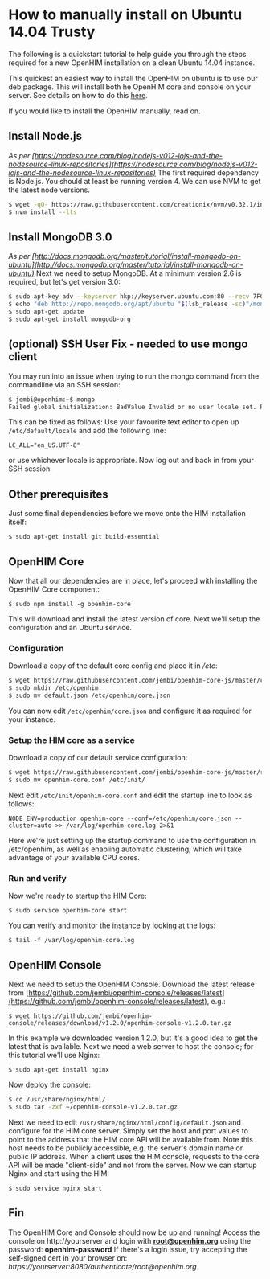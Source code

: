 How to manually install on Ubuntu 14.04 Trusty
==============================================

The following is a quickstart tutorial to help guide you through the steps required for a new OpenHIM installation on a clean Ubuntu 14.04 instance.

This quickest an easiest way to install the OpenHIM on ubuntu is to use our deb package. This will install both he OpenHIM core and console on your server. See details on how to do this [here](./getting-started.html).

If you would like to install the OpenHIM manually, read on.

## Install Node.js

_As per [https://nodesource.com/blog/nodejs-v012-iojs-and-the-nodesource-linux-repositories](https://nodesource.com/blog/nodejs-v012-iojs-and-the-nodesource-linux-repositories)_ The first required dependency is Node.js. You should at least be running version 4. We can use NVM to get the latest node versions.

```sh
$ wget -qO- https://raw.githubusercontent.com/creationix/nvm/v0.32.1/install.sh | bash
$ nvm install --lts
```

## Install MongoDB 3.0

_As per [http://docs.mongodb.org/master/tutorial/install-mongodb-on-ubuntu](http://docs.mongodb.org/master/tutorial/install-mongodb-on-ubuntu)_ Next we need to setup MongoDB. At a minimum version 2.6 is required, but let's get version 3.0:

```sh
$ sudo apt-key adv --keyserver hkp://keyserver.ubuntu.com:80 --recv 7F0CEB10
$ echo "deb http://repo.mongodb.org/apt/ubuntu "$(lsb_release -sc)"/mongodb-org/3.0 multiverse" | sudo tee /etc/apt/sources.list.d/mongodb-org-3.0.list
$ sudo apt-get update
$ sudo apt-get install mongodb-org
```

## (optional) SSH User Fix - needed to use mongo client

You may run into an issue when trying to run the mongo command from the commandline via an SSH session:

```sh
$ jembi@openhim:~$ mongo
Failed global initialization: BadValue Invalid or no user locale set. Please ensure LANG and/or LC_* environment variables are set correctly.
```

This can be fixed as follows: Use your favourite text editor to open up `/etc/default/locale` and add the following line:

`LC_ALL="en_US.UTF-8"`

or use whichever locale is appropriate. Now log out and back in from your SSH session.

## Other prerequisites

Just some final dependencies before we move onto the HIM installation itself:

`$ sudo apt-get install git build-essential`

## OpenHIM Core

Now that all our dependencies are in place, let's proceed with installing the OpenHIM Core component:

`$ sudo npm install -g openhim-core`

This will download and install the latest version of core. Next we'll setup the configuration and an Ubuntu service.

### Configuration

Download a copy of the default core config and place it in _/etc_:

```sh
$ wget https://raw.githubusercontent.com/jembi/openhim-core-js/master/config/default.json
$ sudo mkdir /etc/openhim
$ sudo mv default.json /etc/openhim/core.json
```

You can now edit `/etc/openhim/core.json` and configure it as required for your instance.

### Setup the HIM core as a service

Download a copy of our default service configuration:

```sh
$ wget https://raw.githubusercontent.com/jembi/openhim-core-js/master/resources/openhim-core.conf
$ sudo mv openhim-core.conf /etc/init/
```

Next edit `/etc/init/openhim-core.conf` and edit the startup line to look as follows:

```
NODE_ENV=production openhim-core --conf=/etc/openhim/core.json --cluster=auto >> /var/log/openhim-core.log 2>&1
```

Here we're just setting up the startup command to use the configuration in /etc/openhim, as well as enabling automatic clustering; which will take advantage of your available CPU cores.

### Run and verify

Now we're ready to startup the HIM Core:

`$ sudo service openhim-core start`

You can verify and monitor the instance by looking at the logs:

`$ tail -f /var/log/openhim-core.log`

## OpenHIM Console

Next we need to setup the OpenHIM Console. Download the latest release from [https://github.com/jembi/openhim-console/releases/latest](https://github.com/jembi/openhim-console/releases/latest), e.g.:

`$ wget https://github.com/jembi/openhim-console/releases/download/v1.2.0/openhim-console-v1.2.0.tar.gz`

In this example we downloaded version 1.2.0, but it's a good idea to get the latest that is available. Next we need a web server to host the console; for this tutorial we'll use Nginx:

`$ sudo apt-get install nginx`

Now deploy the console:

```sh
$ cd /usr/share/nginx/html/
$ sudo tar -zxf ~/openhim-console-v1.2.0.tar.gz
```

Next we need to edit `/usr/share/nginx/html/config/default.json` and configure for the HIM core server. Simply set the host and port values to point to the address that the HIM core API will be available from. Note this host needs to be publicly accessible, e.g. the server's domain name or public IP address. When a client uses the HIM console, requests to the core API will be made "client-side" and not from the server. Now we can startup Nginx and start using the HIM:

`$ sudo service nginx start`

## Fin

The OpenHIM Core and Console should now be up and running! Access the console on http://yourserver and login with **root@openhim.org** using the password: **openhim-password** If there's a login issue, try accepting the self-signed cert in your browser on: _https://yourserver:8080/authenticate/root@openhim.org_
